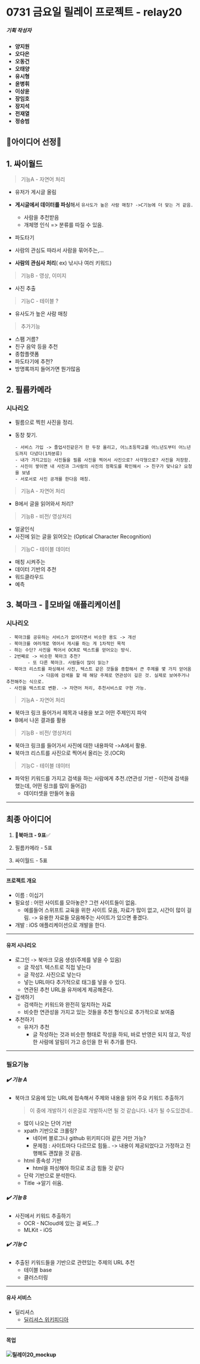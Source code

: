 # 0731 금요일 릴레이 프로젝트 - relay20

##### 기획 작성자

- **양지원**
- **오다은**
- **오동건**
- **오태양**
- **유시형**
- **윤병휘**
- **이상윤**
- **장임호**
- **장지석**
- **전재열**
- **정승범**



## 🎉아이디어 선정🎉

## 1. 싸이월드

> 기능A - 자연어 처리

- 유저가 게시글 올림

- **게시글에서 데이터를 파싱**해서 ```유사도가 높은 사람 매칭? ->C기능에 더 맞는 거 같음.```

  - 사람을 추천받음
  - 개체명 인식 => 분류를 따질 수 있음.

- 파도타기

- 사람의 관심도 따라서 사람을 묶어주는,...

- **사람의 관심사 처리**( ex) 낚시나 여러 키워드) 

> 기능B - 영상, 이미지

- 사진 추출

> 기능C - 테이블 ?

- 유사도가 높은 사람 매칭



>추가기능

- 스팸 거름?
- 친구 음악 등을 추천
- 종합플랫폼
- 파도타기에 추천?
- 방명록까지 들어가면 뭔가많음



## 2. 필름카메라

### 시나리오

- 필름으로 찍힌 사진을 정리.

- 동창 찾기.

  ```
  - 서비스 가입 -> 졸업사진같은거 한 두장 올리고, 어느초등학교를 어느년도부터 어느년도까지 다녔다(1차분류)
  - 내가 가지고있는 사진들을 필름 사진을 찍어서 사진으로? 사각형으로? 사진을 저장함.
  - 사진이 쌓이면 내 사진과 그사람의 사진의 정확도를 확인해서 -> 친구가 맞나요? 요청을 보냄
  - 서로서로 사진 공개를 한다음 매칭. 
  ```

> 기능A - 자연어 처리

- B에서 글을 읽어와서 처리?

> 기능B - 비전/ 영상처리

- 얼굴인식
- 사진에 읽는 글을 읽어오는 (Optical Character Recognition)

> 기능C - 테이블 데이터

- 매칭 시켜주는
- 데이터 기반의 추천
- 워드클라우드
- 예측

## 3. 북마크 - 📱모바일 애플리케이션📱

### 시나리오

```
 - 북마크를 공유하는 서비스가 없어지면서 비슷한 용도 -> 개선
 - 북마크를 여러개로 엮어서 게시를 하는 게 1차적인 목적
 - 하는 수단? 사진을 찍어서 OCR로 텍스트를 얻어오는 방식.
 - 2번째로 -> 비슷한 북마크 추천? 
 		- 또 다른 북마크. 사람들이 많이 읽는?
 - 북마크 리스트를 파싱해서 사진, 텍스트 같은 것들을 종합해서 큰 주제를 몇 가지 얻어옴 
 			-> 다음에 검색을 할 때 해당 주제로 연관성이 깊은 것. 실제로 보여주거나 추천해주는 식으로.
 - 사진을 텍스트로 변환. -> 자연어 처리, 추천서비스로 구현 가능.
```

> 기능A - 자연어 처리

- 북마크 링크 들어가서 제목과 내용을 보고 어떤 주제인지 파악
- B에서 나온 결과를 활용

> 기능B - 비전/ 영상처리

- 북마크 링크를 들어가서 사진에 대한 내용파악 ->A에서 활용.
- 북마크 리스트를 사진으로 찍어서 올리는 것.(OCR)

> 기능C - 테이블 데이터

- 파악된 키워드를 가지고 검색을 하는 사람에게 추천.(연관성 기반 - 이전에 검색을 했는데, 어떤 링크를 많이 들어감)
  - 데이터셋을 만들어 놓음



---

## 최종 아이디어

1. **📱북마크 - 9표**✅

2. 필름카메라 - 5표
3. 싸이월드 - 5표

---

#### 프로젝트 개요

- 이름 : 이십기
- 필요성 : 어떤 사이트를 모아놓은? 그런 사이트들이 없음. 
  - 예를들어 스위프트 교육을 위한 사이트 모음, 자료가 많이 없고, 시간이 많이 걸림. -> 유용한 자료들 모음해주는 사이트가 있으면 좋겠다.
- 개발 : iOS 애플리케이션으로 개발을 한다.

---

#### 유저 시나리오

- 로그인 -> 북마크 모음 생성(주제를 넣을 수 있음)
  - 글 작성1. 텍스트로 직접 넣는다
  - 글 작성2. 사진으로 넣는다
  - 넣는 URL마다 추가적으로 태그를 넣을 수 있다.
  - 연관된 추천 URL을 유저에게 제공해준다.
- 검색하기
  - 검색하는 키워드와 완전히 일치하는 자료
  - 비슷한 연관성을 가지고 있는 것들을 추천 형식으로 추가적으로 보여줌
- 추천하기
  - 유저가 추천
    - 글 작성하는 것과 비슷한 형태로 작성을 하되, 바로 반영은 되지 않고, 작성한 사람에 알림이 가고 승인을 한 뒤 추가를 한다.

---

### 필요기능

##### ✔️ 기능 A

- 북마크 모음에 있는 URL에 접속해서 주제와 내용을 읽어 주요 키워드 추출하기

  > 이 중에 개발하기 쉬운걸로 개발하시면 될 것 같습니다. 내가 될 수도있겠네..

  - 많이 나오는 단어 기반
  - xpath 기반으로 크롤링?
    - 네이버 블로그나 github 위키피디아 같은 거만 가능?
    - 문제점 : 사이트마다 다르므로 힘듦.. -> 내용이 제공되었다고 가정하고 진행해도 괜찮을 것 같음.
  - html 종속성 기반 
    - html을 파싱해야 하므로 조금 힘들 것 같다
  - 단락 기반으로 분석한다.
  - Title ->알기 쉬움.

##### ✔️ 기능 B

- 사진에서 키워드 추출하기
  - OCR - NCloud에 있는 걸 써도...?
  - MLKit - iOS

##### ✔️ 기능 C

- 추출된 키워드들을 기반으로 관련있는 주제의 URL 추천
  - 테이블 base
  - 클러스터링

---

#### 유사 서비스

- 딜리셔스
  - [딜리셔스 위키피디아](https://ko.wikipedia.org/wiki/딜리셔스_(웹사이트))

---

#### 목업

#### ![릴레이20_mockup](https://user-images.githubusercontent.com/28242038/89017870-f12a8d00-d355-11ea-80c8-76a11506120f.png)





